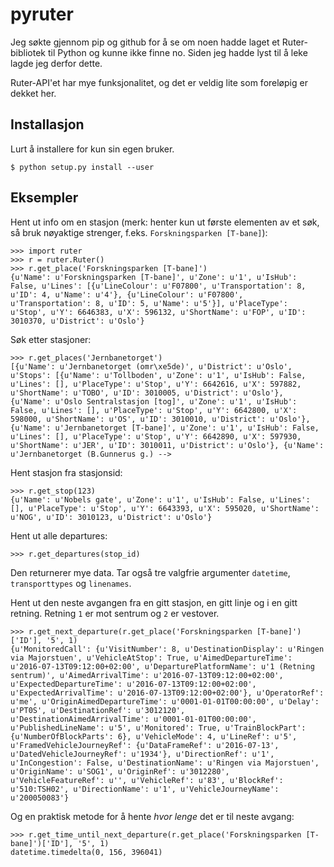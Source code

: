 pyruter
=======

Jeg søkte gjennom pip og github for å se om noen hadde laget et Ruter-bibliotek
til Python og kunne ikke finne no. Siden jeg hadde lyst til å leke lagde jeg
derfor dette.

Ruter-API'et har mye funksjonalitet, og det er veldig lite som foreløpig er
dekket her.

## Installasjon

Lurt å installere for kun sin egen bruker.

```
$ python setup.py install --user
```

## Eksempler

Hent ut info om en stasjon (merk: henter kun ut første elementen av et søk, så
bruk nøyaktige strenger, f.eks. `Forskningsparken [T-bane]`):

```
>>> import ruter
>>> r = ruter.Ruter()
>>> r.get_place('Forskningsparken [T-bane]')
{u'Name': u'Forskningsparken [T-bane]', u'Zone': u'1', u'IsHub': False, u'Lines': [{u'LineColour': u'F07800', u'Transportation': 8, u'ID': 4, u'Name': u'4'}, {u'LineColour': u'F07800', u'Transportation': 8, u'ID': 5, u'Name': u'5'}], u'PlaceType': u'Stop', u'Y': 6646383, u'X': 596132, u'ShortName': u'FOP', u'ID': 3010370, u'District': u'Oslo'}
```

Søk etter stasjoner:

```
>>> r.get_places('Jernbanetorget')
[{u'Name': u'Jernbanetorget (omr\xe5de)', u'District': u'Oslo', u'Stops': [{u'Name': u'Tollboden', u'Zone': u'1', u'IsHub': False, u'Lines': [], u'PlaceType': u'Stop', u'Y': 6642616, u'X': 597882, u'ShortName': u'TOBO', u'ID': 3010005, u'District': u'Oslo'}, {u'Name': u'Oslo Sentralstasjon [tog]', u'Zone': u'1', u'IsHub': False, u'Lines': [], u'PlaceType': u'Stop', u'Y': 6642800, u'X': 598000, u'ShortName': u'OS', u'ID': 3010010, u'District': u'Oslo'}, {u'Name': u'Jernbanetorget [T-bane]', u'Zone': u'1', u'IsHub': False, u'Lines': [], u'PlaceType': u'Stop', u'Y': 6642890, u'X': 597930, u'ShortName': u'JER', u'ID': 3010011, u'District': u'Oslo'}, {u'Name': u'Jernbanetorget (B.Gunnerus g.) -->
```

Hent stasjon fra stasjonsid:

```
>>> r.get_stop(123)
{u'Name': u'Nobels gate', u'Zone': u'1', u'IsHub': False, u'Lines': [], u'PlaceType': u'Stop', u'Y': 6643393, u'X': 595020, u'ShortName': u'NOG', u'ID': 3010123, u'District': u'Oslo'}
```

Hent ut alle departures:

```
>>> r.get_departures(stop_id)
```

Den returnerer mye data. Tar også tre valgfrie argumenter `datetime`,
`transporttypes` og `linenames`.

Hent ut den neste avgangen fra en gitt stasjon, en gitt linje og i en gitt
retning. Retning `1` er mot sentrum og `2` er vestover.

```
>>> r.get_next_departure(r.get_place('Forskningsparken [T-bane]')['ID'], '5', 1)
{u'MonitoredCall': {u'VisitNumber': 8, u'DestinationDisplay': u'Ringen via Majorstuen', u'VehicleAtStop': True, u'AimedDepartureTime': u'2016-07-13T09:12:00+02:00', u'DeparturePlatformName': u'1 (Retning sentrum)', u'AimedArrivalTime': u'2016-07-13T09:12:00+02:00', u'ExpectedDepartureTime': u'2016-07-13T09:12:00+02:00', u'ExpectedArrivalTime': u'2016-07-13T09:12:00+02:00'}, u'OperatorRef': u'me', u'OriginAimedDepartureTime': u'0001-01-01T00:00:00', u'Delay': u'PT0S', u'DestinationRef': u'3012120', u'DestinationAimedArrivalTime': u'0001-01-01T00:00:00', u'PublishedLineName': u'5', u'Monitored': True, u'TrainBlockPart': {u'NumberOfBlockParts': 6}, u'VehicleMode': 4, u'LineRef': u'5', u'FramedVehicleJourneyRef': {u'DataFrameRef': u'2016-07-13', u'DatedVehicleJourneyRef': u'1934'}, u'DirectionRef': u'1', u'InCongestion': False, u'DestinationName': u'Ringen via Majorstuen', u'OriginName': u'SOG1', u'OriginRef': u'3012280', u'VehicleFeatureRef': u'', u'VehicleRef': u'83', u'BlockRef': u'510:TSH02', u'DirectionName': u'1', u'VehicleJourneyName': u'200050083'}
```

Og en praktisk metode for å hente *hvor lenge* det er til neste avgang:

```
>>> r.get_time_until_next_departure(r.get_place('Forskningsparken [T-bane]')['ID'], '5', 1)
datetime.timedelta(0, 156, 396041)
```
